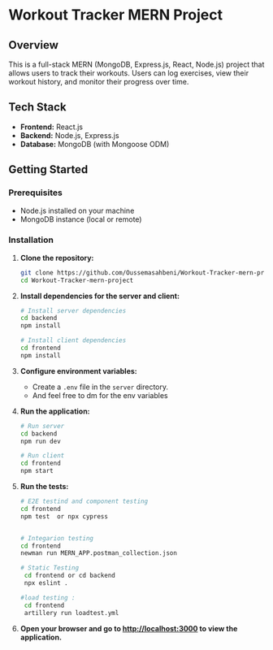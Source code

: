 # Workout Tracker MERN Project

## Overview

This is a full-stack MERN (MongoDB, Express.js, React, Node.js) project that allows users to track their workouts. Users can log exercises, view their workout history, and monitor their progress over time.


## Tech Stack

- **Frontend:** React.js
- **Backend:** Node.js, Express.js
- **Database:** MongoDB (with Mongoose ODM)


## Getting Started

### Prerequisites

- Node.js installed on your machine
- MongoDB instance (local or remote)

### Installation

1. **Clone the repository:**

    ```bash
    git clone https://github.com/Oussemasahbeni/Workout-Tracker-mern-project.git
    cd Workout-Tracker-mern-project
    ```

2. **Install dependencies for the server and client:**

    ```bash
    # Install server dependencies
    cd backend
    npm install

    # Install client dependencies
    cd frontend
    npm install
    ```

3. **Configure environment variables:**

    - Create a `.env` file in the `server` directory.
    - And feel free to dm for the env variables

4. **Run the application:**

    ```bash
    # Run server
    cd backend
    npm run dev

    # Run client
    cd frontend
    npm start
    ```

5. **Run the tests:**

    ```bash
    # E2E testind and component testing
    cd frontend
    npm test  or npx cypress


    # Integarion testing
    cd frontend
    newman run MERN_APP.postman_collection.json

    # Static Testing
     cd frontend or cd backend
     npx eslint .

    #load testing :
     cd frontend
     artillery run loadtest.yml
    ```

5. **Open your browser and go to [http://localhost:3000](http://localhost:3000) to view the application.**


